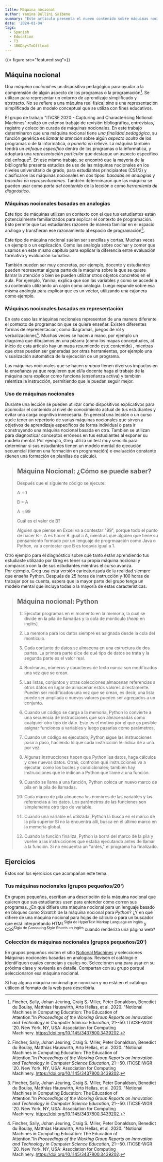 ```yaml
---
title: Máquina nocional
author: Yanina Bellini Saibene
summary: "Este articulo presenta el nuevo contenido sobre máquinas nocionales para el capitulo _Modelos mentales y evaluación formativa_ de Teaching Tech Together. Una _máquina nocional_ es un dispositivo pedagógico para ayudar a la comprensión de algún aspecto de los programas o la programación. Se utilizan para representar un entorno de aprendizaje simplificado y abstracto. No se refiere a una máquina real física, sino a una representación simplificada de un modelo conceptual que se utiliza con fines educativos."
date: '2024-01-04'
tags:
  - Spanish
  - Education
  - T3
  - 100DaysToOffload
---
```


{{< figure src="featured.svg">}}

## Máquina nocional

Una *máquina nocional* es un dispositivo pedagógico para ayudar a la comprensión de algún aspecto de los programas o la programación[^1]. Se utilizan para representar un entorno de aprendizaje simplificado y abstracto. No se refiere a una máquina real física, sino a una representación simplificada de un modelo conceptual que se utiliza con fines educativos.

[^1]: Fincher, Sally, Johan Jeuring, Craig S. Miller, Peter Donaldson, Benedict du Boulay, Matthias Hauswirth, Arto Hellas, et al. 2020. "Notional Machines in Computing Education: The Education of Attention."In *Proceedings of the Working Group Reports on Innovation and Technology in Computer Science Education*, 21--50. ITiCSE-WGR '20. New York, NY, USA: Association for Computing Machinery. <https://doi.org/10.1145/3437800.3439202>.

El grupo de trabajo "ITiCSE 2020 - Capturing and Characterising Notional Machines" realizó un extenso trabajo de revisión bibliográfica, entrevistas, registro y colección curada de máquinas nocionales. En este trabajo determinaron que una máquina nocional tiene *una finalidad pedagógica*, su función genérica es *llamar la atención* sobre algún *aspecto oculto* de los programas o de la informática, *o ponerlo en relieve*. La máquina también tendrá un *enfoque específico* dentro de los programas o la informática, y adoptará una *representación particular* que destaque un aspecto específico del enfoque[^1]. En ese mismo trabajo, se encontró que la mayoría de la bibliografía presenta estudios de uso de las máquinas nocionales en los niveles universitario de grado, para estudiantes principiantes (CS1/2) y clasificaron las máquinas nocionales en dos tipos: *basadas en analogías* y *basadas en representaciones*. También determinaron que las máquina se pueden usar como *parte del contenido* de la lección o como *herramienta de diagnóstico*.

### Máquinas nocionales basadas en analogías

Este tipo de máquinas utilizan un contexto con el que tus estudiantes están potencialmente familiarizados para explicar el contexto de programación. Esto permite que tus estudiantes razonen de manera familiar en el espacio análogo y transfieran ese razonamiento al espacio de programación[^1].

Este tipo de máquina nocional suelen ser sencillas y cortas. Muchas veces un ejemplo o un explicación. Como las analogía sobre cocinar y comer que usamos en este mismo capítulo para explicar la diferencia entre evaluación formativa y evaluación sumativa.

También pueden ser muy concretas, por ejemplo, docente y estudiantes pueden representar alguna parte de la máquina sobre la que se quiere llamar la atención o bien se pueden utilizar otros objetos concretos en el aula. Por ejemplo, Yanina, explica que son las variables y como se accede a su contenido utilizando un cajón como analogía. Luego expande sobre esa misma analogía para explicar que es un vector, utilizando una cajonera como ejemplo.

### Máquinas nocionales basadas en representación

En este caso las máquinas nocionales representan de una manera diferente el contexto de programación que se quiere enseñar. Existen diferentes formas de representación, como diagramas, juegos de rol y verbalizaciones[^1]. Muchas veces se hacen a mano, por ejemplo un diagrama que dibujamos en una pizarra (como los mapas conceptuales, al inicio de esta articulo hay un mapa resumiendo este contenido) , mientras que otras pueden ser generadas por otras herramientas, por ejemplo una visualización automática de la ejecución de un programa.

Las máquinas nocionales que se hacen _a mano_ tienen diversos impactos en la enseñanza ya que requieren que el/la docente haga el trabajo de la máquina para explicar como funciona (enseñanza activa) y también relentiza la instrucción, permitiendo que le puedan seguir mejor.

### Uso de máquinas nocionales

Durante una lección se pueden utilizar como dispositivos explicativos para acomodar el contenido al nivel de conocimiento actual de tus estudiantes y evitar una carga cognitiva innecesaria. En general una lección o un curso suele tener un repertorio de varias máquinas nocionales que sirven a objetivos de aprendizaje específicos de forma individual o para ir construyendo una máquina nocional basada en otra. También se utilizan para diagnosticar conceptos erróneos en tus estudiantes al exponer su modelo mental. Por ejemplo, Greg utiliza un test muy sencillo para determinar si sus estudiantes tienen un modelo mental de ejecución secuencial (tienen una formación en programación) o evaluación constante (tienen una formación en planillas de cálculo).

> ## Máquina Nocional: ¿Cómo se puede saber?
> 
> Después que el siguiente código se ejecute:
> 
> A = 1
> 
> B = A
> 
> A = 99
> 
> Cuál es el valor de B?
> 
> Alguien que piense en Excel va a contestar "99", porque todo el punto de hacer B = A es hacer B igual a A, mientras que alguien que tiene su pensamiento formado por un lenguaje de progrmaación como Java o Python, va a contestar que B es todavía igual a 1. 

Otro ejemplo para el diagnóstico sobre que tanto están aprendiendo tus estudiaste utilizado por Greg es tener su propia máquina nocional y compararla con la de sus estudiantes mientras el curso avanza.  
Por ejemplo, Greg usa esta versión caricaturizada de la realidad siempre que enseña Python. Después de 25 horas de instrucción y 100 horas de trabajar por su cuenta, espera que la mayor parte del grupo tenga un modelo mental que incluya todas o la mayoría de estas características.


> ## Máquina nocional: Python
>
> 1.  Ejecutar programas en el momento en la memoria, la cual se divide en la pila de llamadas y la cola de montículo (*heap* en inglés).
>
> 2.  La memoria para los datos siempre es asignada desde la cola del montículo.
>
>3.  Cada conjunto de datos se almacena en una estructura de dos partes. La primera parte dice de qué tipo de datos se trata y la segunda parte es el valor real.
>
>4.  Booleanos, números y caracteres de texto nunca son modificados una vez que se crean.
>
>5.  Las listas, conjuntos y otras colecciones almacenan referencias a otros datos en lugar de almacenar estos valores directamente. Pueden ser modificados una vez que se crean, es decir, una lista puede ser ampliada o nuevos valores pueden ser agregados a un conjunto.
>
>6.  Cuando un código se carga a la memoria, Python lo convierte a una secuencia de instrucciones que son almacenadas como cualquier otro tipo de dato. Este es el motivo por el que es posible asignar funciones a variables y luego pasarlas como parámetros.
>
>7.  Cuando un código es ejecutado, Python sigue las instrucciones paso a paso, haciendo lo que cada instrucción le indica de a una por vez.
>
>8.  Algunas instrucciones hacen que Python lea datos, haga cálculos y cree nuevos datos. Otras, controlan qué instrucciones va a ejecutar, como los bucles y condicionales; también hay instrucciones que le indican a Python que llame a una función.
>
>9.  Cuando se llama a una función, Python coloca un nuevo marco de pila en la pila de llamadas.
>
>10. Cada marco de pila almacena los nombres de las variables y las referencias a los datos. Los parámetros de las funciones son simplemente otro tipo de variable.
>
>11. Cuando una variable es utilizada, Python la busca en el marco de la pila superior Si no la encuentra allí, busca en el último marco en la memoria global.
>
>12. Cuando la función finaliza, Python la borra del marco de la pila y vuelve a las instrucciones que estaba ejecutando antes de llamar a la función. Si no encuentra un "antes," el programa ha finalizado.

## Ejercicios

Estos son los ejercicios que acompañan este tema. 

### Tus máquinas nocionales (grupos pequeños/20')

En grupos pequeños, escriban una descripción de la máquina nocional que quieren que sus estudiantes usen para entender cómo corren sus programas. ¿En qué difiere una máquina nocional para un lenguaje basado en bloques como _Scratch_ de la máquina nocional para _Python_? ¿Y en qué difiere de una máquina nocional para hojas de cálculo o para un buscador que está interpretando HTML<sup>Sigla de HyperText Markup Language en inglés</sup> y CSS<sup>Sigla de Cascading Style Sheets en inglés</sup> cuando renderiza una página web?

### Colección de máquinas nocionales (grupos pequeños/20')

En grupos pequeños visiten el sitio [Notional Machines](https://notionalmachines.github.io/) y selecciones Máquinas nocionales basadas en analogías. Revisen el catálogo e identifiquen cuales conocian y cuales no. Seleccionen una para usar en su próxima clase y revisenla en detalle. Compartan con su grupo porqué seleccionaron esa máquina nocional.

Si hay alguna máquina nocional que conozcan y no está en el catálogo utilicen el formato de la web para describirla.


